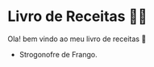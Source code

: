 # Livro de Receitas :man_cook:

Ola! bem vindo ao meu livro de receitas :wave:

- Strogonofre de Frango.